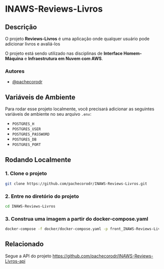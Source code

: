 # INAWS-Reviews-Livros 

## Descrição
O projeto **Reviews-Livros** é uma aplicação onde qualquer usuário pode adicionar livros e avaliá-los 

O projeto está sendo utilizado nas disciplinas de **Interface Homem-Máquina** e **Infraestrutura em Nuvem com AWS**.

### Autores
- [@pachecorodr](https://github.com/pachecorodr)

## Variáveis de Ambiente
Para rodar esse projeto localmente, você precisará adicionar as seguintes variáveis de ambiente no seu arquivo `.env`:

- `POSTGRES_H`
- `POSTGRES_USER`
- `POSTGRES_PASSWORD`
- `POSTGRES_DB`
- `POSTGRES_PORT`

## Rodando Localmente

### 1. Clone o projeto
```bash
git clone https://github.com/pachecorodr/INAWS-Reviews-Livros.git 
```
### 2. Entre no diretório do projeto
```bash
cd INAWS-Reviews-Livros
```
### 3. Construa uma imagem a partir do docker-compose.yaml
```bash
docker-compose -f docker/docker-compose.yaml -p front_INAWS-Reviews-Livros up --build
```

## Relacionado 

Segue a API do projeto
https://github.com/pachecorodr/INAWS-Reviews-Livros-api

